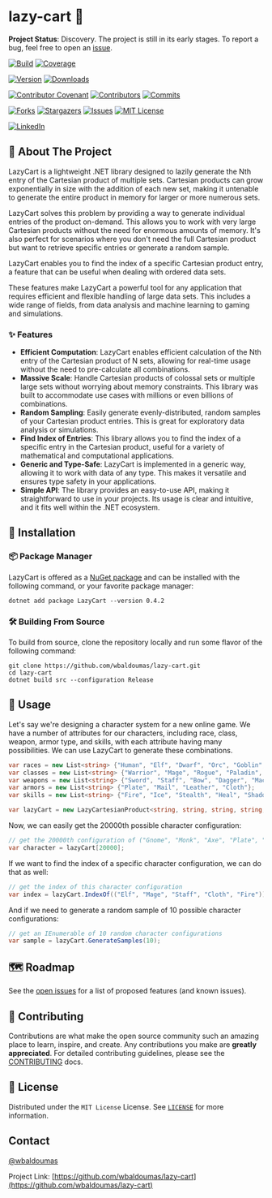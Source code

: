 # lazy-cart 🚀

**Project Status**: Discovery. The project is still in its early stages. To report a bug, feel free to open an [issue](https://github.com/wbaldoumas/lazy-cart/issues).

[![Build][github-checks-shield]][github-checks-url]
[![Coverage][coverage-shield]][coverage-url]

[![Version][nuget-version-shield]][nuget-url]
[![Downloads][nuget-downloads-shield]][nuget-url]

[![Contributor Covenant][contributor-covenant-shield]][contributor-covenant-url]
[![Contributors][contributors-shield]][contributors-url]
[![Commits][last-commit-shield]][last-commit-url]

[![Forks][forks-shield]][forks-url]
[![Stargazers][stars-shield]][stars-url]
[![Issues][issues-shield]][issues-url]
[![MIT License][license-shield]][license-url]

[![LinkedIn][linkedin-shield]][linkedin-url]

## 🎯 About The Project

LazyCart is a lightweight .NET library designed to lazily generate the Nth entry of the Cartesian product of multiple sets. Cartesian products can grow exponentially in size with the addition of each new set, making it untenable to generate the entire product in memory for larger or more numerous sets.

LazyCart solves this problem by providing a way to generate individual entries of the product on-demand. This allows you to work with very large Cartesian products without the need for enormous amounts of memory. It's also perfect for scenarios where you don't need the full Cartesian product but want to retrieve specific entries or generate a random sample.

LazyCart enables you to find the index of a specific Cartesian product entry, a feature that can be useful when dealing with ordered data sets.

These features make LazyCart a powerful tool for any application that requires efficient and flexible handling of large data sets. This includes a wide range of fields, from data analysis and machine learning to gaming and simulations.

### ✨ Features

- **Efficient Computation**: LazyCart enables efficient calculation of the Nth entry of the Cartesian product of N sets, allowing for real-time usage without the need to pre-calculate all combinations.
- **Massive Scale**: Handle Cartesian products of colossal sets or multiple large sets without worrying about memory constraints. This library was built to accommodate use cases with millions or even billions of combinations.
- **Random Sampling**: Easily generate evenly-distributed, random samples of your Cartesian product entries. This is great for exploratory data analysis or simulations.
- **Find Index of Entries**: This library allows you to find the index of a specific entry in the Cartesian product, useful for a variety of mathematical and computational applications.
- **Generic and Type-Safe**: LazyCart is implemented in a generic way, allowing it to work with data of any type. This makes it versatile and ensures type safety in your applications.
- **Simple API**: The library provides an easy-to-use API, making it straightforward to use in your projects. Its usage is clear and intuitive, and it fits well within the .NET ecosystem.

## 🤖 Installation

### 📦 Package Manager

LazyCart is offered as a [NuGet package](https://www.nuget.org/packages/LazyCart) and can be installed with the following command, or your favorite package manager:

```shell
dotnet add package LazyCart --version 0.4.2
```

### 🛠️ Building From Source

To build from source, clone the repository locally and run some flavor of the following command:

```shell
git clone https://github.com/wbaldoumas/lazy-cart.git
cd lazy-cart
dotnet build src --configuration Release
```

## 🌌 Usage

Let's say we're designing a character system for a new online game. We have a number of attributes for our characters, including race, class, weapon, armor type, and skills, with each attribute having many possibilities. We can use LazyCart to generate these combinations.

```csharp
var races = new List<string> {"Human", "Elf", "Dwarf", "Orc", "Goblin", "Troll", "Gnome"};
var classes = new List<string> {"Warrior", "Mage", "Rogue", "Paladin", "Hunter", "Druid", "Warlock", "Monk"};
var weapons = new List<string> {"Sword", "Staff", "Bow", "Dagger", "Mace", "Axe", "Polearm", "Wand", "Fist Weapon"};
var armors = new List<string> {"Plate", "Mail", "Leather", "Cloth"};
var skills = new List<string> {"Fire", "Ice", "Stealth", "Heal", "Shadow", "Light", "Earth", "Wind", "Water", "Arcane"};

var lazyCart = new LazyCartesianProduct<string, string, string, string, string>(races, classes, weapons, armors, skills);
```

Now, we can easily get the 20000th possible character configuration:

```csharp
// get the 20000th configuration of ("Gnome", "Monk", "Axe", "Plate", "Fire")
var character = lazyCart[20000];
```

If we want to find the index of a specific character configuration, we can do that as well:

```csharp
// get the index of this character configuration
var index = lazyCart.IndexOf(("Elf", "Mage", "Staff", "Cloth", "Fire"));
```

And if we need to generate a random sample of 10 possible character configurations:

```csharp
// get an IEnumerable of 10 random character configurations
var sample = lazyCart.GenerateSamples(10);
```

## 🗺️ Roadmap

See the [open issues](https://github.com/wbaldoumas/lazy-cart/issues) for a list of proposed features (and known issues).

## 🤝 Contributing

Contributions are what make the open source community such an amazing place to learn, inspire, and create. Any contributions you make are **greatly appreciated**. For detailed contributing guidelines, please see the [CONTRIBUTING](https://github.com/wbaldoumas/lazy-cart/blob/main/CONTRIBUTING.md) docs.

## 📜 License

Distributed under the `MIT License` License. See [`LICENSE`](https://github.com/wbaldoumas/lazy-cart/blob/main/LICENSE) for more information.

## Contact

[@wbaldoumas](https://github.com/wbaldoumas)

Project Link: [https://github.com/wbaldoumas/lazy-cart](https://github.com/wbaldoumas/lazy-cart)

<!-- MARKDOWN LINKS & IMAGES -->
<!-- https://www.markdownguide.org/basic-syntax/#reference-style-links -->
[contributors-shield]: https://img.shields.io/github/contributors/wbaldoumas/lazy-cart.svg?style=for-the-badge
[contributors-url]: https://github.com/wbaldoumas/lazy-cart/graphs/contributors
[contributor-covenant-shield]: https://img.shields.io/badge/Contributor%20Covenant-2.1-4baaaa.svg?style=for-the-badge
[contributor-covenant-url]: https://github.com/wbaldoumas/lazy-cart/blob/main/CODE_OF_CONDUCT.md
[forks-shield]: https://img.shields.io/github/forks/wbaldoumas/lazy-cart.svg?style=for-the-badge
[forks-url]: https://github.com/wbaldoumas/lazy-cart/network/members
[stars-shield]: https://img.shields.io/github/stars/wbaldoumas/lazy-cart.svg?style=for-the-badge
[stars-url]: https://github.com/wbaldoumas/lazy-cart/stargazers
[issues-shield]: https://img.shields.io/github/issues/wbaldoumas/lazy-cart.svg?style=for-the-badge
[issues-url]: https://github.com/wbaldoumas/lazy-cart/issues
[license-shield]: https://img.shields.io/github/license/wbaldoumas/lazy-cart.svg?style=for-the-badge
[license-url]: https://github.com/wbaldoumas/lazy-cart/blob/main/LICENSE
[linkedin-shield]: https://img.shields.io/badge/-LinkedIn-black.svg?style=for-the-badge&logo=linkedin&colorB=555
[linkedin-url]: https://linkedin.com/in/williambaldoumas
[coverage-shield]: https://img.shields.io/codecov/c/github/wbaldoumas/lazy-cart?style=for-the-badge
[coverage-url]: https://app.codecov.io/gh/wbaldoumas/lazy-cart/branch/main
[last-commit-shield]: https://img.shields.io/github/last-commit/wbaldoumas/lazy-cart?style=for-the-badge
[last-commit-url]: https://github.com/wbaldoumas/lazy-cart/commits/main
[github-checks-shield]: https://img.shields.io/github/actions/workflow/status/wbaldoumas/lazy-cart/test.yml?style=for-the-badge
[github-checks-url]: https://github.com/wbaldoumas/lazy-cart/actions
[nuget-version-shield]: https://img.shields.io/nuget/v/LazyCart?style=for-the-badge
[nuget-downloads-shield]: https://img.shields.io/nuget/dt/LazyCart?style=for-the-badge
[nuget-url]: https://www.nuget.org/packages/LazyCart/
